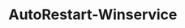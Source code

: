 # AutoRestart-Winservice
#  <appSettings>
#     <add key ="Mode" value ="DAY_STOP"/>
#     <add key="TimeStop" value="10:20:00"/>
#     <add key="Url" value="http://www.google.com"/>
#     <add key="TIMESLEEP" value="10" />
# </appSettings>
